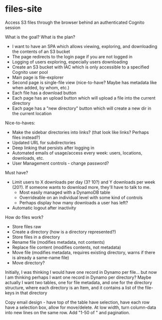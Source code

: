 # files-site

Access S3 files through the browser behind an authenticated Cognito session

What is the goal? What is the plan?
* I want to have an SPA which allows viewing, exploring, and downloading the contents of an S3 bucket
* The page redirects to the login page if you are not logged in
* Logging of users exploring, especially users downloading
* Create an S3 bucket with IAC which is only accessible to a specified Cognito user pool
* Main page is file-explorer
* Second page is single-file view (nice-to-have? Maybe has metadata like when added, by whom, etc.)
* Each file has a download button
* Each page has an upload button which will upload a file into the current directory
* Each page has a "new directory" button which will create a new dir in the current location

Nice-to-haves:
* Make the sidebar directories into links? (that look like links? Perhaps files instead?)
* Updated URL for subdirectories
* Deep linking that persists after logging in
* Automated emails of usage/access every week: users, locations, downloads, etc.
* User Management controls - change password?

Must have?
* Limit users to X downloads per day (3? 10?) and Y downloads per week (20?). If someone wants to download more, they'll have to talk to me.
  * Most easily managed with a DynamoDB table
  * Overrideable on an individual level with some kind of controls
  * Perhaps display how many downloads a user has left?
* Automatic logout after inactivity

How do files work?
* Store files raw
* Create a directory (how is a directory represented?)
* Store files in a directory
* Rename file (modifies metadata, not contents)
* Replace file content (modifies contents, not metadata)
* Move file (modifies metadata, requires existing directory, warns if there is already a same-name file)
* Move directory?

Initially, I was thinking I would have one record in Dynamo per file... but now
I am thinking perhaps I want one record in Dynamo per directory? Maybe actually
I want two tables, one for file metadata, and one for the directory structure,
where each directory is an Item, and it contains a list of the file-keys in that
directory

Copy email design - have top of the table have selection, have each row have a
selection box, allow for move/delete. At low width, turn column-data into new
lines on the same row. Add "1-50 of <COUNT>" and pagination.
